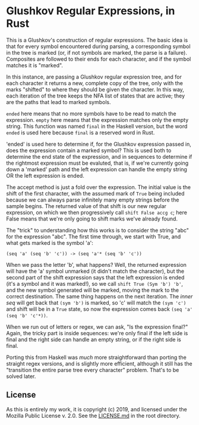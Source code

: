 # Glushkov Regular Expressions, in Rust

This is a Glushkov's construction of regular expressions. The basic idea
is that for every symbol encountered during parsing, a corresponding
symbol in the tree is marked (or, if not symbols are marked, the parse
is a failure).  Composites are followed to their ends for each
character, and if the symbol matches it is "marked".

In this instance, are passing a Glushkov regular expression tree, and
for each character it returns a new, complete copy of the tree, only
with the marks "shifted" to where they should be given the character.
In this way, each iteration of the tree keeps the NFA list of states
that are active; they are the paths that lead to marked symbols.

`ended` here means that no more symbols have to be read to match the
expression.  `empty` here means that the expression matches only the
empty string.  This function was named `final` in the Haskell version,
but the word `ended` is used here because `final` is a reserved word in
Rust.

'ended' is used here to determine if, for the Glushkov expression
passed in, does the expression contain a marked symbol?  This is
used both to determine the end state of the expression, and in
sequences to determine if the rightmost expression must be evaluted,
that is, if we're currently going down a 'marked' path and the left
expression can handle the empty string OR the left expression is
ended.

The accept method is just a fold over the expression.  The initial
value is the shift of the first character, with the assumed mark of
`True` being included because we can always parse infinitely many
empty strings before the sample begins.  The returned value of that
shift is our new regular expression, on which we then progressively
call `shift False accg c`; here False means that we're only going to
shift marks we've already found.

The "trick" to understanding how this works is to consider the string
"abc" for the expression "abc".  The first time through, we start with
True, and what gets marked is the symbol 'a':

`(seq 'a' (seq 'b' 'c')) -> (seq 'a'* (seq 'b' 'c'))`

When we pass the letter 'b', what happens?  Well, the returned
expression will have the 'a' symbol unmarked (it didn't match the
character), but the second part of the shift expression says that the
left expression is ended (it's a symbol and it was marked!), so we call
`shift True (Sym 'b') 'b'`, and the new symbol generated will be marked,
moving the mark to the correct destination.  The same thing happens on
the next iteration.  The *inner seq* will get back that `(sym 'b')` is
marked, so 'c' will match the `(sym 'c')` and shift will be in a `True`
state, so now the expression comes back `(seq 'a' (seq 'b' 'c'*))`.  

When we run out of letters or regex, we can ask, "Is the expression
final?"  Again, the tricky part is inside sequences: we're only final if
the left side is final and the right side can handle an empty string, or
if the right side is final.

Porting this from Haskell was *much* more straightforward than porting 
the straight regex versions, and is slightly more efficient, although 
it still has the "transition the entire parse tree every character" 
problem.  That's to be solved later.

## License

As this is entirely my work, it is copyright (c) 2019, and licensed
under the Mozilla Public License v. 2.0.  See the
[LICENSE.md](../../LICENSE.md) in the root directory.
